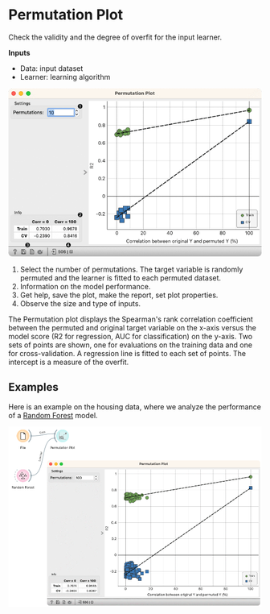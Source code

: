 Permutation Plot
================

Check the validity and the degree of overfit for the input learner.

**Inputs**

- Data: input dataset
- Learner: learning algorithm

![](images/Permutation-Plot-stamped.png)

1. Select the number of permutations. The target variable is randomly permuted and the learner is fitted to each permuted dataset.
2. Information on the model performance.
3. Get help, save the plot, make the report, set plot properties.
4. Observe the size and type of inputs.

The Permutation plot displays the Spearman's rank correlation coefficient between the permuted and original target variable on the x-axis versus the model score (R2 for regression, AUC for classification) on the y-axis. Two sets of points are shown, one for evaluations on the training data and one for cross-validation. A regression line is fitted to each set of points. The intercept is a measure of the overfit. 

Examples
--------

Here is an example on the housing data, where we analyze the performance of a [Random Forest](../model/randomforest.md) model.

![](images/Permutation-Plot-example.png)
